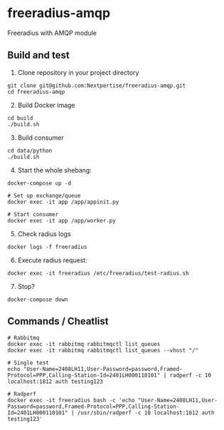 # freeradius-amqp
Freeradius with AMQP module

## Build and test 

1. Clone repository in your project directory
```
git clone git@github.com:Nextpertise/freeradius-amqp.git
cd freeradius-amqp
```

2. Build Docker image
```
cd build
./build.sh
```

3. Build consumer
```
cd data/python
./build.sh
```

4. Start the whole shebang:
```
docker-compose up -d

# Set up exchange/queue
docker exec -it app /app/appinit.py

# Start consumer
docker exec -it app /app/worker.py
```

5. Check radius logs
```
docker logs -f freeradius
```

6. Execute radius request:
```
docker exec -it freeradius /etc/freeradius/test-radius.sh
```

7. Stop?
```
docker-compose down
```

## Commands / Cheatlist
```
# Rabbitmq
docker exec -it rabbitmq rabbitmqctl list_queues
docker exec -it rabbitmq rabbitmqctl list_queues --vhost "/"

# Single test
echo "User-Name=2408LH11,User-Password=password,Framed-Protocol=PPP,Calling-Station-Id=2401LH000110101" | radperf -c 10 localhost:1812 auth testing123

# Radperf
docker exec -it freeradius bash -c 'echo "User-Name=2408LH11,User-Password=password,Framed-Protocol=PPP,Calling-Station-Id=2401LH000110101" | /usr/sbin/radperf -c 10 localhost:1812 auth testing123'
```

